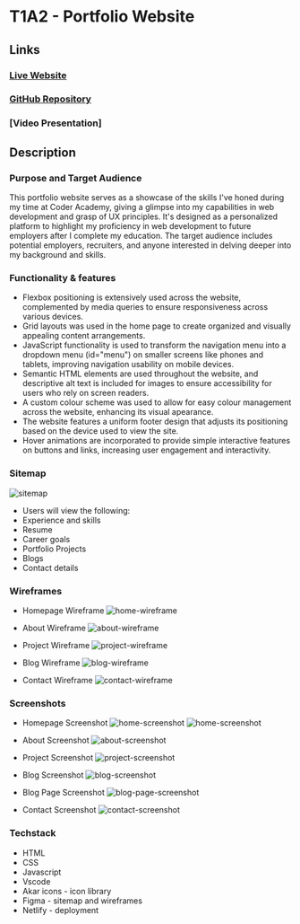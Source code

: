 # T1A2 - Portfolio Website

## Links

### [Live Website](https://fancy-donut-3b2c0d.netlify.app) 
### [GitHub Repository](https://github.com/sooffia/T1A2_Portfolio_Website)
### [Video Presentation]

## Description

### **Purpose and Target Audience**

This portfolio website serves as a showcase of the skills I've honed during my time at Coder Academy, giving a glimpse into my capabilities in web development and grasp of UX principles. It's designed as a personalized platform to highlight my proficiency in web development to future employers after I complete my education. The target audience includes potential employers, recruiters, and anyone interested in delving deeper into my background and skills.

### **Functionality & features**

- Flexbox positioning is extensively used across the website, complemented by media queries to ensure responsiveness across various devices. 
- Grid layouts was used in the home page to create organized and visually appealing content arrangements.
- JavaScript functionality is used to transform the navigation menu into a dropdown menu (id="menu") on smaller screens like phones and tablets, improving navigation usability on mobile devices. 
- Semantic HTML elements are used throughout the website, and descriptive alt text is included for images to ensure accessibility for users who rely on screen readers.
- A custom colour scheme was used to allow for easy colour management across the website, enhancing its visual apearance. 
- The website features a uniform footer design that adjusts its positioning based on the device used to view the site.
- Hover animations are incorporated to provide simple interactive features on buttons and links, increasing user engagement and interactivity.

### **Sitemap**

![sitemap](./docs/sitemap.png)

- Users will view the following: 
 -  Experience and skills
 -  Resume
 -  Career goals 
 -  Portfolio Projects
 -  Blogs
 -  Contact details 

### **Wireframes**

- Homepage Wireframe 
![home-wireframe](./docs/wireframe/home-view.png)

- About Wireframe 
![about-wireframe](./docs/wireframe/about-view.png)

- Project Wireframe 
![project-wireframe](./docs/wireframe/project-view.png)

- Blog Wireframe 
![blog-wireframe](./docs/wireframe/blog-view.png)

- Contact Wireframe 
![contact-wireframe](./docs/wireframe/contact-view.png)

### **Screenshots**

- Homepage Screenshot 
![home-screenshot](./docs/screenshots/home-phone.png) 
![home-screenshot](./docs/screenshots/home.png)

- About Screenshot
![about-screenshot](./docs/screenshots/about.png)

- Project Screenshot
![project-screenshot](./docs/screenshots/project.png)

- Blog Screenshot
![blog-screenshot](./docs/screenshots/blog.png)

- Blog Page Screenshot
![blog-page-screenshot](./docs/screenshots/blog-page.png)

- Contact Screenshot
![contact-screenshot](./docs/screenshots/contact.png)

### **Techstack**
- HTML
- CSS
- Javascript 
- Vscode
- Akar icons - icon library 
- Figma - sitemap and wireframes 
- Netlify - deployment 


